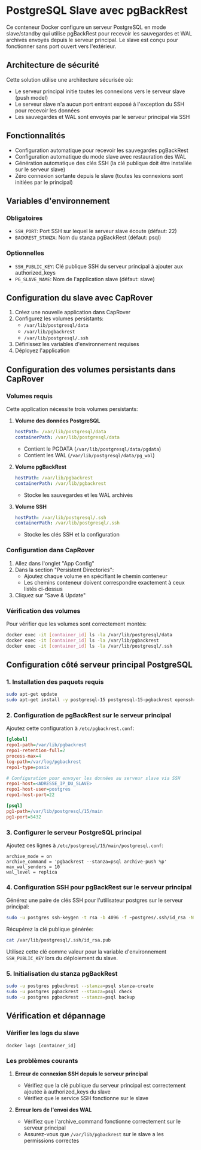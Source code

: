 # PostgreSQL Slave avec pgBackRest

Ce conteneur Docker configure un serveur PostgreSQL en mode slave/standby qui utilise pgBackRest pour recevoir les sauvegardes et WAL archivés envoyés depuis le serveur principal. Le slave est conçu pour fonctionner sans port ouvert vers l'extérieur.

## Architecture de sécurité

Cette solution utilise une architecture sécurisée où:
- Le serveur principal initie toutes les connexions vers le serveur slave (push model)
- Le serveur slave n'a aucun port entrant exposé à l'exception du SSH pour recevoir les données
- Les sauvegardes et WAL sont envoyés par le serveur principal via SSH

## Fonctionnalités

- Configuration automatique pour recevoir les sauvegardes pgBackRest
- Configuration automatique du mode slave avec restauration des WAL
- Génération automatique des clés SSH (la clé publique doit être installée sur le serveur slave)
- Zéro connexion sortante depuis le slave (toutes les connexions sont initiées par le principal)

## Variables d'environnement

### Obligatoires
- `SSH_PORT`: Port SSH sur lequel le serveur slave écoute (défaut: 22)
- `BACKREST_STANZA`: Nom du stanza pgBackRest (défaut: psql)

### Optionnelles
- `SSH_PUBLIC_KEY`: Clé publique SSH du serveur principal à ajouter aux authorized_keys
- `PG_SLAVE_NAME`: Nom de l'application slave (défaut: slave)

## Configuration du slave avec CapRover

1. Créez une nouvelle application dans CapRover
2. Configurez les volumes persistants:
   - `/var/lib/postgresql/data`
   - `/var/lib/pgbackrest`
   - `/var/lib/postgresql/.ssh`
3. Définissez les variables d'environnement requises
4. Déployez l'application

## Configuration des volumes persistants dans CapRover

### Volumes requis

Cette application nécessite trois volumes persistants:

1. **Volume des données PostgreSQL**
   ```yaml
   hostPath: /var/lib/postgresql/data
   containerPath: /var/lib/postgresql/data
   ```
   - Contient le PGDATA (`/var/lib/postgresql/data/pgdata`)
   - Contient les WAL (`/var/lib/postgresql/data/pg_wal`)

2. **Volume pgBackRest**
   ```yaml
   hostPath: /var/lib/pgbackrest
   containerPath: /var/lib/pgbackrest
   ```
   - Stocke les sauvegardes et les WAL archivés

3. **Volume SSH**
   ```yaml
   hostPath: /var/lib/postgresql/.ssh
   containerPath: /var/lib/postgresql/.ssh
   ```
   - Stocke les clés SSH et la configuration

### Configuration dans CapRover

1. Allez dans l'onglet "App Config"
2. Dans la section "Persistent Directories":
   - Ajoutez chaque volume en spécifiant le chemin conteneur
   - Les chemins conteneur doivent correspondre exactement à ceux listés ci-dessus
3. Cliquez sur "Save & Update"

### Vérification des volumes

Pour vérifier que les volumes sont correctement montés:
```bash
docker exec -it [container_id] ls -la /var/lib/postgresql/data
docker exec -it [container_id] ls -la /var/lib/pgbackrest
docker exec -it [container_id] ls -la /var/lib/postgresql/.ssh
```

## Configuration côté serveur principal PostgreSQL

### 1. Installation des paquets requis

```bash
sudo apt-get update
sudo apt-get install -y postgresql-15 postgresql-15-pgbackrest openssh-client
```

### 2. Configuration de pgBackRest sur le serveur principal

Ajoutez cette configuration à `/etc/pgbackrest.conf`:

```ini
[global]
repo1-path=/var/lib/pgbackrest
repo1-retention-full=2
process-max=4
log-path=/var/log/pgbackrest
repo1-type=posix

# Configuration pour envoyer les données au serveur slave via SSH
repo1-host=<ADRESSE_IP_DU_SLAVE>
repo1-host-user=postgres
repo1-host-port=22

[psql]
pg1-path=/var/lib/postgresql/15/main
pg1-port=5432
```

### 3. Configurer le serveur PostgreSQL principal

Ajoutez ces lignes à `/etc/postgresql/15/main/postgresql.conf`:

```
archive_mode = on
archive_command = 'pgbackrest --stanza=psql archive-push %p'
max_wal_senders = 10
wal_level = replica
```

### 4. Configuration SSH pour pgBackRest sur le serveur principal

Générez une paire de clés SSH pour l'utilisateur postgres sur le serveur principal:

```bash
sudo -u postgres ssh-keygen -t rsa -b 4096 -f ~postgres/.ssh/id_rsa -N ''
```

Récupérez la clé publique générée:

```bash
cat /var/lib/postgresql/.ssh/id_rsa.pub
```

Utilisez cette clé comme valeur pour la variable d'environnement `SSH_PUBLIC_KEY` lors du déploiement du slave.

### 5. Initialisation du stanza pgBackRest

```bash
sudo -u postgres pgbackrest --stanza=psql stanza-create
sudo -u postgres pgbackrest --stanza=psql check
sudo -u postgres pgbackrest --stanza=psql backup
```

## Vérification et dépannage

### Vérifier les logs du slave

```
docker logs [container_id]
```

### Les problèmes courants

1. **Erreur de connexion SSH depuis le serveur principal**
   - Vérifiez que la clé publique du serveur principal est correctement ajoutée à authorized_keys du slave
   - Vérifiez que le service SSH fonctionne sur le slave
   
2. **Erreur lors de l'envoi des WAL**
   - Vérifiez que l'archive_command fonctionne correctement sur le serveur principal
   - Assurez-vous que `/var/lib/pgbackrest` sur le slave a les permissions correctes
